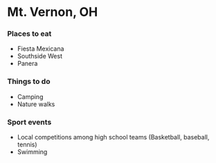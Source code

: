 # Mt. Vernon, OH

### Places to eat
- Fiesta Mexicana
- Southside West
- Panera

### Things to do
- Camping
- Nature walks

### Sport events
- Local competitions among high school teams (Basketball, baseball, tennis)
- Swimming
